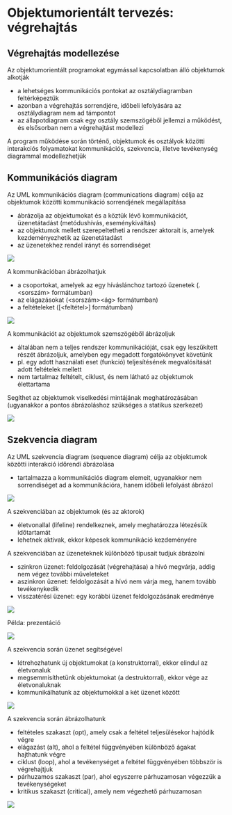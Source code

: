 # Objektumorientált tervezés: végrehajtás

## Végrehajtás modellezése

Az objektumorientált programokat egymással kapcsolatban álló objektumok alkotják
- a lehetséges kommunikációs pontokat az osztálydiagramban feltérképeztük
- azonban a végrehajtás sorrendjére, időbeli lefolyására az osztálydiagram nem ad támpontot
- az állapotdiagram csak egy osztály szemszögéből jellemzi a működést, és elsősorban nem a végrehajtást modellezi

A program működése során történő, objektumok és osztályok közötti interakciós folyamatokat kommunikációs, szekvencia, illetve tevékenység diagrammal modellezhetjük

## Kommunikációs diagram

Az UML kommunikációs diagram (communications diagram) célja az objektumok közötti kommunikáció sorrendjének megállapítása
- ábrázolja az objektumokat és a köztük lévő kommunikációt, üzenetátadást (metódushívás, eseménykiváltás)
- az objektumok mellett szerepeltetheti a rendszer aktorait is, amelyek kezdeményezhetik az üzenetátadást
- az üzenetekhez rendel irányt és sorrendiséget

![](images/kommunikacios-diagram.png)

A kommunikációban ábrázolhatjuk
- a csoportokat, amelyek az egy híváslánchoz tartozó üzenetek (<csoport>.<sorszám> formátumban)
- az elágazásokat (<sorszám><ág> formátumban)
- a feltételeket ([<feltétel>] formátumban)

![](images/kommunikacios-diagram-2.png)

A kommunikációt az objektumok szemszögéből ábrázoljuk 
- általában nem a teljes rendszer kommunikációját, csak egy leszűkített részét ábrázoljuk, amelyben egy megadott forgatókönyvet követünk
- pl. egy adott használati eset (funkció) teljesítésének megvalósítását adott feltételek mellett
- nem tartalmaz feltételt, ciklust, és nem látható az objektumok élettartama

Segíthet az objektumok viselkedési mintájának meghatározásában (ugyanakkor a pontos ábrázoláshoz szükséges a statikus szerkezet)

![](images/kommunikacios-diagram-pelda.png)

## Szekvencia diagram

Az UML szekvencia diagram (sequence diagram) célja az objektumok közötti interakció időrendi ábrázolása
- tartalmazza a kommunikációs diagram elemeit, ugyanakkor nem sorrendiséget ad a kommunikációra, hanem időbeli lefolyást ábrázol

![](images/szekvencia-diagram.png)

A szekvenciában az objektumok (és az aktorok)
- életvonallal (lifeline) rendelkeznek, amely meghatározza létezésük időtartamát
- lehetnek aktívak, ekkor képesek kommunikáció kezdeményére

A szekvenciában az üzeneteknek különböző típusait tudjuk ábrázolni
- szinkron üzenet: feldolgozását (végrehajtása) a hívó megvárja, addig nem végez további műveleteket
- aszinkron üzenet: feldolgozását a hívó nem várja meg, hanem tovább tevékenykedik
- visszatérési üzenet: egy korábbi üzenet feldolgozásának eredménye

![](images/szekvencia-diagram-2.png)

Példa: prezentáció

![](images/szekvencia-diagram-3.png)

A szekvencia során üzenet segítségével
- létrehozhatunk új objektumokat (a konstruktorral), ekkor elindul az életvonaluk
- megsemmisíthetünk objektumokat (a destruktorral), ekkor vége az életvonaluknak
- kommunikálhatunk az objektumokkal a két üzenet között

![](images/szekvencia-diagram-uzenet.png)

A szekvencia során ábrázolhatunk
- feltételes szakaszt (opt), amely csak a feltétel teljesülésekor hajtódik végre
- elágazást (alt), ahol a feltétel függvényében különböző ágakat hajthatunk végre
- ciklust (loop), ahol a tevékenységet a feltétel függvényében többször is végrehajtjuk
- párhuzamos szakaszt (par), ahol egyszerre párhuzamosan végezzük a tevékenységeket
- kritikus szakaszt (critical), amely nem végezhető párhuzamosan

![](images/szekvencia-diagram-osszetett.png)



